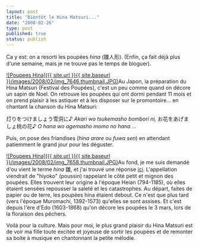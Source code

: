 ```yaml
---
layout: post
title: "Bientôt le Hina Matsuri..."
date: "2008-02-26"
type: post
published: true
status: publish
---
```


Ca y est: on a resorti les poupées _hina_ (雛人形). (Enfin, ça fait déjà plus d'une semaine, mais je ne trouve pas le temps de bloguer).

[![Poupees Hina]({{ site.url }}{{ site.baseurl }}/images/2008/02/img_7646.thumbnail.JPG)](http://blog.japonophile.com/wp-content/uploads/2008/02/img_7646.JPG)Au Japon, la préparation du Hina Matsuri (Festival des Poupées), c'est un peu comme quand on décore un sapin de Noel. On retrouve les poupées qui ont dormi pendant 11 mois et on prend plaisir à les astiquer et à les disposer sur le promontoire... en chantant la chanson du Hina Matsuri:

灯りをつけましょう雪洞に♪ _Akari wo tsukemasho bombori ni,_ お花をあげましょ桃の花♪ _O hana wo agemasho momo no hana ..._

Puis, on pose des friandises (_hina arare_ ou _fuwa sen_) en attendant patiemment le grand jour pour les déguster.

[![Poupees Hina]({{ site.url }}{{ site.baseurl }}/images/2008/02/img_7658.thumbnail.JPG)](http://blog.japonophile.com/wp-content/uploads/2008/02/img_7658.JPG)Au fond, je me suis demandé d'ou vient le terme _hina_ 雛, et j'ai trouvé une réponse [ici](http://gogen-allguide.com/hi/hinaningyou.html). L'appellation viendrait de "hiyoko" (poussin) rappelant le côté petit et mignon des poupées. Elles trouvent leur origine à l'époque Heian (794-1185), où elles étaient sensées repousser la saleté et les catastrophes. Au départ, faites de papier ou de terre, les poupées hina étaient debout. Ce n'est que plus tard (vers l'époque Muromachi, 1392-1573) qu'elles se sont assises. Et c'est depuis l'ère d'Edo (1603-1868) qu'on décore les poupées le 3 mars, lors de la floraison des pêchers.

Voilà pour la culture. Mais pour moi, le plus grand plaisir du Hina Matsuri est de voir ma fille toute excitée et joyeuse de sortir les poupées et de remonter sa boite à musique en chantonnant la petite mélodie.
